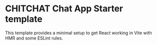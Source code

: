 # CHITCHAT Chat App Starter template

This template provides a minimal setup to get React working in Vite with HMR and some ESLint rules.
